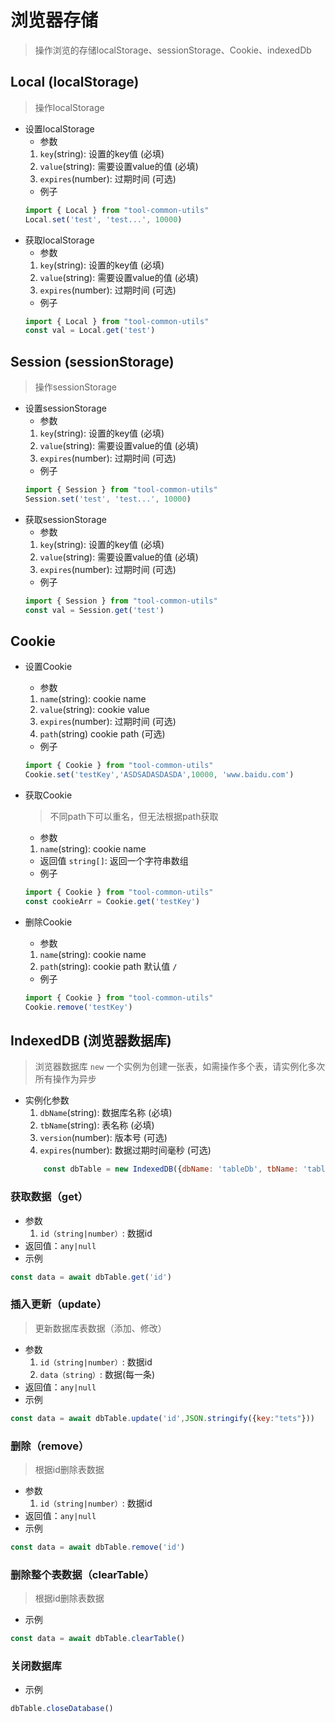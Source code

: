 # 浏览器存储
> 操作浏览的存储localStorage、sessionStorage、Cookie、indexedDb

## Local (localStorage)
> 操作localStorage

- 设置localStorage
    - 参数
    1. `key`(string): 设置的key值 (必填)
    2. `value`(string): 需要设置value的值 (必填)
    3. `expires`(number): 过期时间 (可选)
    - 例子
    ```js
    import { Local } from "tool-common-utils"
    Local.set('test', 'test...', 10000)
    ```
- 获取localStorage
    - 参数
    1. `key`(string): 设置的key值 (必填)
    2. `value`(string): 需要设置value的值 (必填)
    3. `expires`(number): 过期时间 (可选)
    - 例子
    ```js
    import { Local } from "tool-common-utils"
    const val = Local.get('test')
    ```

## Session (sessionStorage)
> 操作sessionStorage

- 设置sessionStorage
    - 参数
    1. `key`(string): 设置的key值 (必填)
    2. `value`(string): 需要设置value的值 (必填)
    3. `expires`(number): 过期时间 (可选)
    - 例子
    ```js
    import { Session } from "tool-common-utils"
    Session.set('test', 'test...', 10000)
    ```
- 获取sessionStorage
    - 参数
    1. `key`(string): 设置的key值 (必填)
    2. `value`(string): 需要设置value的值 (必填)
    3. `expires`(number): 过期时间 (可选)
    - 例子
    ```js
    import { Session } from "tool-common-utils"
    const val = Session.get('test')
    ```

## Cookie
- 设置Cookie
    - 参数
    1. `name`(string): cookie name
    2. `value`(string): cookie value
    3. `expires`(number): 过期时间 (可选)
    4. `path`(string) cookie path (可选)
    - 例子
    ```js
    import { Cookie } from "tool-common-utils"
    Cookie.set('testKey','ASDSADASDASDA',10000, 'www.baidu.com')
    ```
- 获取Cookie
   > 不同path下可以重名，但无法根据path获取
    - 参数
    1. `name`(string): cookie name
    - 返回值
      `string[]`: 返回一个字符串数组
    - 例子
    ```js
    import { Cookie } from "tool-common-utils"
    const cookieArr = Cookie.get('testKey')
    ```

- 删除Cookie
    - 参数
    1. `name`(string): cookie name
    2. `path`(string): cookie path 默认值 `/`
    - 例子
    ```js
    import { Cookie } from "tool-common-utils"
    Cookie.remove('testKey')
    ```




## IndexedDB (浏览器数据库)
> 浏览器数据库 `new` 一个实例为创建一张表，如需操作多个表，请实例化多次  所有操作为异步
- 实例化参数
    1. `dbName`(string): 数据库名称 (必填)
    2. `tbName`(string): 表名称 (必填)
    3. `version`(number): 版本号 (可选)
    4. `expires`(number): 数据过期时间毫秒 (可选)
    ```js
        const dbTable = new IndexedDB({dbName: 'tableDb', tbName: 'table_tb', version: 1})
    ```
### 获取数据（get）
- 参数
    1. `id（string|number）`: 数据id
- 返回值：`any|null`
- 示例
```js
const data = await dbTable.get('id')
```

### 插入更新（update）
> 更新数据库表数据（添加、修改）
- 参数
    1. `id（string|number）`: 数据id
    2. `data（string）`: 数据(每一条) 
- 返回值：`any|null`
- 示例
```js
const data = await dbTable.update('id',JSON.stringify({key:"tets"}))
```

### 删除（remove）
> 根据id删除表数据
- 参数
    1. `id（string|number）`: 数据id
- 返回值：`any|null`
- 示例
```js
const data = await dbTable.remove('id')
```

### 删除整个表数据（clearTable）
> 根据id删除表数据
- 示例
```js
const data = await dbTable.clearTable()
```

### 关闭数据库
- 示例
```js
dbTable.closeDatabase()
```